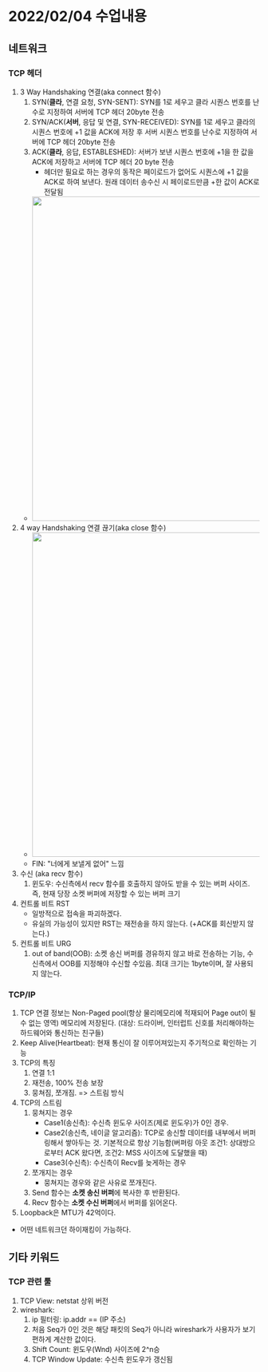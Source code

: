 # 2022/02/04 수업내용
## 네트워크
### TCP 헤더
1. 3 Way Handshaking 연결(aka connect 함수)
    1) SYN(**클라**, 연결 요청, SYN-SENT): SYN를 1로 세우고 클라 시퀀스 번호를 난수로 지정하여 서버에 TCP 헤더 20byte 전송
    2) SYN/ACK(**서버**, 응답 및 연결, SYN-RECEIVED): SYN를 1로 세우고 클라의 시퀀스 번호에 +1 값을 ACK에 저장 후 서버 시퀀스 번호를 난수로 지정하여 서버에 TCP 헤더 20byte 전송
    3) ACK(**클라**, 응답, ESTABLESHED): 서버가 보낸 시퀀스 번호에 +1을 한 값을 ACK에 저장하고 서버에 TCP 헤더 20 byte 전송
        * 헤더만 필요로 하는 경우의 동작은 페이로드가 없어도 시퀀스에 +1 값을 ACK로 하여 보낸다. 원래 데이터 송수신 시 페이로드만큼 +한 값이 ACK로 전달됨
    * <img width=650 src="https://user-images.githubusercontent.com/95362065/152457365-0d65b111-82bb-4a62-bd83-2f96c59678bc.PNG">
2. 4 way Handshaking 연결 끊기(aka close 함수)
    * <img width=650 src="https://user-images.githubusercontent.com/95362065/152459575-86be8c3e-89d6-4593-b22a-2bf9e019d71a.png">
    * FIN: "너에게 보낼게 없어" 느낌
3. 수신 (aka recv 함수)
    1) 윈도우: 수신측에서 recv 함수를 호출하지 않아도 받을 수 있는 버퍼 사이즈. 즉, 현재 당장 소켓 버퍼에 저장할 수 있는 버퍼 크기
4. 컨트롤 비트 RST
    * 일방적으로 접속을 파괴하겠다.
    * 유실의 가능성이 있지만 RST는 재전송을 하지 않는다. (+ACK를 회신받지 않는다.)
5. 컨트롤 비트 URG
    1) out of band(OOB): 소켓 송신 버퍼를 경유하지 않고 바로 전송하는 기능, 수신측에서 OOB를 지정해야 수신할 수있음. 최대 크기는 1byte이며, 잘 사용되지 않는다.

### TCP/IP
1. TCP 연결 정보는 Non-Paged pool(항상 물리메모리에 적재되어 Page out이 될 수 없는 영역) 메모리에 저장된다. (대상: 드라이버, 인터럽트 신호를 처리해야하는 하드웨어와 통신하는 친구들)
2. Keep Alive(Heartbeat): 현재 통신이 잘 이루어져있는지 주기적으로 확인하는 기능
3. TCP의 특징
    1) 연결 1:1
    2) 재전송, 100% 전송 보장
    3) 뭉쳐짐, 쪼개짐. => 스트림 방식
4. TCP의 스트림
    1) 뭉쳐지는 경우
        * Case1(송신측): 수신측 윈도우 사이즈(제로 윈도우)가 0인 경우.
        * Case2(송신측, 네이글 알고리즘): TCP로 송신할 데이터를 내부에서 버퍼링해서 쌓아두는 것. 기본적으로 항상 기능함(버퍼링 아웃 조건1: 상대방으로부터 ACK 왔다면, 조건2: MSS 사이즈에 도달했을 때)
        * Case3(수신측): 수신측이 Recv를 늦게하는 경우
    2) 쪼개지는 경우
        * 뭉쳐지는 경우와 같은 사유로 쪼개진다.
    3) Send 함수는 **소켓 송신 버퍼**에 복사한 후 반환된다.
    4) Recv 함수는 **소켓 수신 버퍼**에서 버퍼를 읽어온다.
5. Loopback은 MTU가 42억이다.
* 어떤 네트워크던 하이재킹이 가능하다.

## 기타 키워드
### TCP 관련 툴
1. TCP View: netstat 상위 버전
2. wireshark: 
    1) ip 필터링: ip.addr == (IP 주소)
    2) 처음 Seq가 0인 것은 해당 패킷의 Seq가 아니라 wireshark가 사용자가 보기 편하게 계산한 값이다.
    3) Shift Count: 윈도우(Wnd) 사이즈에 2^n승
    4) TCP Window Update: 수신측 윈도우가 갱신됨

